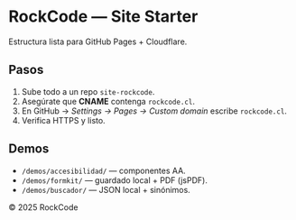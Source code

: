 # RockCode — Site Starter

Estructura lista para GitHub Pages + Cloudflare.

## Pasos
1. Sube todo a un repo `site-rockcode`.
2. Asegúrate que **CNAME** contenga `rockcode.cl`.
3. En GitHub → *Settings → Pages → Custom domain* escribe `rockcode.cl`.
4. Verifica HTTPS y listo.

## Demos
- `/demos/accesibilidad/` — componentes AA.
- `/demos/formkit/` — guardado local + PDF (jsPDF).
- `/demos/buscador/` — JSON local + sinónimos.

© 2025 RockCode
